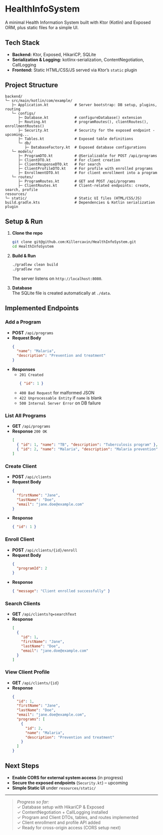 # HealthInfoSystem

A minimal Health Information System built with Ktor (Kotlin) and Exposed ORM, plus static files for a simple UI.

## Tech Stack

- **Backend:** Ktor, Exposed, HikariCP, SQLite
- **Serialization & Logging:** kotlinx-serialization, ContentNegotiation, CallLogging
- **Frontend:** Static HTML/CSS/JS served via Ktor’s `static` plugin

## Project Structure

```
backend/
└─ src/main/kotlin/com/example/
   ├─ Application.kt            # Server bootstrap: DB setup, plugins, routing
   └─ configs/
      ├─ Database.kt            # configureDatabase() extension
      ├─ Routing.kt             # programRoutes(), clientRoutes(), enrollmentRoutes()
      ├─ Security.kt            # Security for the exposed endpoint - upcoming...
      ├─ Tables.kt              # Exposed table definitions
      └─ db/
         ├─ DatabaseFactory.kt  # Exposed database configurations
   └─ models/
      ├─ ProgramDTO.kt          # @Serializable for POST /api/programs
      ├─ ClientDTO.kt           # For client creation
      ├─ ClientResponseDTO.kt   # For search
      ├─ ClientProfileDTO.kt    # For profile with enrolled programs
      ├─ EnrollmentDTO.kt       # For client enrollment into a program
   └─ routes/
      ├─ ProgramRoutes.kt       # GET and POST /api/programs
      ├─ ClientRoutes.kt        # Client-related endpoints: create, search, profile
resources/
└─ static/                      # Static UI files (HTML/CSS/JS)
build.gradle.kts                # Dependencies & Kotlin serialization plugin
```

## Setup & Run

1. **Clone the repo**
   ```bash
   git clone git@github.com:Killercavin/HealthInfoSystem.git
   cd HealthInfoSystem
   ```

2. **Build & Run**
   ```bash
   ./gradlew clean build
   ./gradlew run
   ```
   The server listens on `http://localhost:8080`.

3. **Database**  
   The SQLite file is created automatically at `./data`.

## Implemented Endpoints

### Add a Program

- **POST** `/api/programs`
- **Request Body**
  ```json
  {
    "name": "Malaria",
    "description": "Prevention and treatment"
  }
  ```
- **Responses**
    - `201 Created`
      ```json
      { "id": 1 }
      ```  
    - `400 Bad Request` for malformed JSON
    - `422 Unprocessable Entity` if `name` is blank
    - `500 Internal Server Error` on DB failure

### List All Programs

- **GET** `/api/programs`
- **Response** `200 OK`
  ```json
  [
    { "id": 1, "name": "TB", "description": "Tuberculosis program" },
    { "id": 2, "name": "Malaria", "description": "Malaria prevention" }
  ]
  ```

### Create Client

- **POST** `/api/clients`
- **Request Body**
  ```json
  {
    "firstName": "Jane",
    "lastName": "Doe",
    "email": "jane.doe@example.com"
  }
  ```
- **Response**
  ```json
  { "id": 1 }
  ```

### Enroll Client

- **POST** `/api/clients/{id}/enroll`
- **Request Body**
  ```json
  {
    "programId": 2
  }
  ```
- **Response**
  ```json
  { "message": "Client enrolled successfully" }
  ```

### Search Clients

- **GET** `/api/clients?q=searchText`
- **Response**
  ```json
  [
    {
      "id": 1,
      "firstName": "Jane",
      "lastName": "Doe",
      "email": "jane.doe@example.com"
    }
  ]
  ```

### View Client Profile

- **GET** `/api/clients/{id}`
- **Response**
  ```json
  {
    "id": 1,
    "firstName": "Jane",
    "lastName": "Doe",
    "email": "jane.doe@example.com",
    "programs": [
      {
        "id": 2,
        "name": "Malaria",
        "description": "Prevention and treatment"
      }
    ]
  }
  ```

## Next Steps

- **Enable CORS for external system access** (in progress)
- **Secure the exposed endpoints** (`Security.kt`) – upcoming
- **Simple Static UI** under `resources/static/`

---

> _Progress so far:_  
> ✓ Database setup with HikariCP & Exposed  
> ✓ ContentNegotiation + CallLogging installed  
> ✓ Program and Client DTOs, tables, and routes implemented  
> ✓ Client enrollment and profile API added  
> ✓ Ready for cross-origin access (CORS setup next)

